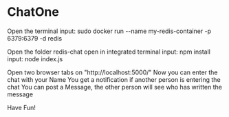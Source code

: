 # ChatOne
Open the terminal
input: sudo docker run --name my-redis-container -p 6379:6379 -d redis 

Open the folder redis-chat
open in integrated terminal
input: npm install
input: node index.js

Open two browser tabs on "http://localhost:5000/"
Now you can enter the chat with your Name
You get a notification if another person is entering the chat
You can post a Message, the other person will see who has written the message

Have Fun!
